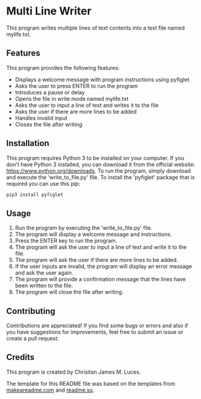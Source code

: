# Multi Line Writer
This program writes multiple lines of text contents into a text file named mylife.txt.

## Features
This program provides the following features:
- Displays a welcome message with program instructions using pyfiglet
- Asks the user to press ENTER to run the program
- Introduces a pause or delay
- Opens the file in write mode named mylife.txt
- Asks the user to input a line of text and writes it to the file
- Asks the user if there are more lines to be added
- Handles invalid input
- Closes the file after writing

## Installation
This program requires Python 3 to be installed on your computer. If you don't have Python 3 installed, you can download it from the official website: https://www.python.org/downloads. To run the program, simply download and execute the 'write_to_file.py' file. To install the 'pyfiglet' package that is required you can use this pip:

```bash
pip3 install pyfiglet
```

## Usage
1. Run the program by executing the 'write_to_file.py' file.
2. The program will display a welcome message and instructions.
3. Press the ENTER key to run the program.
4. The program will ask the user to input a line of text and write it to the file.
5. The program will ask the user if there are more lines to be added.
6. If the user inputs are invalid, the program will display an error message and ask the user again.
7. The program will provide a confirmation message that the lines have been written to the file.
8. The program will close the file after writing.


## Contributing 
Contributions are appreciated! If you find some bugs or errors and also if you have suggestions for improvements, feel free to submit an issue or create a pull request.

## Credits
This program is created by Chrisitan James M. Luces.

The template for this README file was based on the templates from [makeareadme.com](https://www.makeareadme.com/) and [readme.so](https://readme.so/editor).
